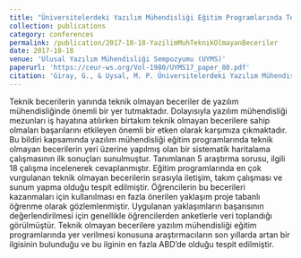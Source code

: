 ```yaml
---
title: "Üniversitelerdeki Yazılım Mühendisliği Eğitim Programlarında Teknik Olmayan Becerilerin Yeri: İlk Sonuçlar"
collection: publications
category: conferences
permalink: /publication/2017-10-18-YazilimMuhTeknikOlmayanBeceriler
date: 2017-10-18
venue: 'Ulusal Yazılım Mühendisliği Sempozyumu (UYMS)'
paperurl: 'https://ceur-ws.org/Vol-1980/UYMS17_paper_80.pdf'
citation: 'Giray, G., & Uysal, M. P. Üniversitelerdeki Yazılım Mühendisliği Eğitim Programlarında Teknik Olmayan Becerilerin Yeri: İlk Sonuçlar. <i>2017 Ulusal Yazılım Mühendisliği Sempozyumu (UYMS)</i>'
---
```


Teknik becerilerin yanında teknik olmayan beceriler de yazılım mühendisliğinde önemli bir yer tutmaktadır. Dolayısıyla yazılım mühendisliği mezunları iş hayatına atılırken birtakım teknik olmayan becerilere sahip olmaları başarılarını etkileyen önemli bir etken olarak karşımıza çıkmaktadır. Bu bildiri kapsamında yazılım mühendisliği eğitim programlarında teknik olmayan becerilerin yeri üzerine yapılmış olan bir sistematik haritalama çalışmasının ilk sonuçları sunulmuştur. Tanımlanan 5 araştırma sorusu, ilgili 18 çalışma incelenerek cevaplanmıştır. Eğitim programlarında en çok vurgulanan teknik olmayan becerilerin sırasıyla iletişim, takım çalışması ve sunum yapma olduğu tespit edilmiştir. Öğrencilerin bu becerileri kazanmaları için kullanılması en fazla önerilen yaklaşım proje tabanlı öğrenme olarak gözlemlenmiştir. Uygulanan yaklaşımların başarısının değerlendirilmesi için genellikle öğrencilerden anketlerle veri toplandığı görülmüştür. Teknik olmayan becerilere yazılım mühendisliği eğitim programlarında yer verilmesi konusuna araştırmacıların son yıllarda artan bir ilgisinin bulunduğu ve bu ilginin en fazla ABD’de olduğu tespit edilmiştir.
